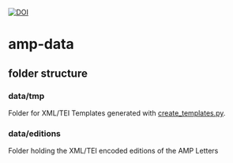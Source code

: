 [![DOI](https://zenodo.org/badge/DOI/10.5281/zenodo.8189553.svg)](https://doi.org/10.5281/zenodo.8189553)




# amp-data

## folder structure

### data/tmp

Folder for XML/TEI Templates generated with [create_templates.py](https://github.com/Auden-Musulin-Papers/amp-process/blob/main/create_templates.py). 

### data/editions

Folder holding the XML/TEI encoded editions of the AMP Letters
